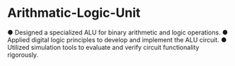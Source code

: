 # Arithmatic-Logic-Unit
●  Designed a specialized ALU for binary arithmetic and logic operations.   ●  Applied digital logic principles to develop and implement the ALU circuit.   ●  Utilized simulation tools to evaluate and verify circuit functionality rigorously.
